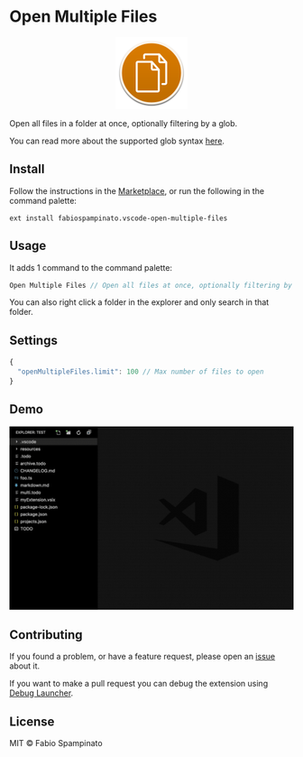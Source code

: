 # Open Multiple Files

<p align="center">
  <img src="https://raw.githubusercontent.com/fabiospampinato/vscode-open-multiple-files/master/resources/logo.png" width="128" alt="Logo">
</p>

Open all files in a folder at once, optionally filtering by a glob.

You can read more about the supported glob syntax [here](https://code.visualstudio.com/docs/extensionAPI/vscode-api#GlobPattern).

## Install

Follow the instructions in the [Marketplace](https://marketplace.visualstudio.com/items?itemName=fabiospampinato.vscode-open-multiple-files), or run the following in the command palette:

```shell
ext install fabiospampinato.vscode-open-multiple-files
```

## Usage

It adds 1 command to the command palette:

```js
Open Multiple Files // Open all files at once, optionally filtering by a glob
```

You can also right click a folder in the explorer and only search in that folder.

## Settings

```js
{
  "openMultipleFiles.limit": 100 // Max number of files to open
}
```

## Demo

![Demo](resources/demo.gif)

## Contributing

If you found a problem, or have a feature request, please open an [issue](https://github.com/fabiospampinato/vscode-open-multiple-files/issues) about it.

If you want to make a pull request you can debug the extension using [Debug Launcher](https://marketplace.visualstudio.com/items?itemName=fabiospampinato.vscode-debug-launcher).

## License

MIT © Fabio Spampinato

